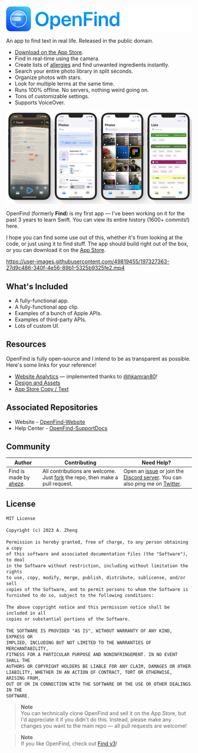 ![OpenFind](Assets/GitHub/Header.png)

An app to find text in real life. Released in the public domain.

- [Download on the App Store](https://apps.apple.com/app/id6443969902).
- Find in real-time using the camera.
- Create lists of [allergies](https://open.getfind.app/allergy) and find unwanted ingredients instantly.
- Search your entire photo library in split seconds.
- Organize photos with stars.
- Look for multiple terms at the same time.
- Runs 100% offline. No servers, nothing weird going on.
- Tons of customizable settings.
- Supports VoiceOver.

![App preview](Assets/GitHub/Summary.png)


OpenFind (formerly **Find**) is my first app — I've been working on it for the past 3 years to learn Swift. You can view its entire history (1600+ commits!) here.

I hope you can find some use out of this, whether it's from looking at the code, or just using it to find stuff. The app should build right out of the box, or you can download it on the [App Store](https://apps.apple.com/app/id6443969902).

https://user-images.githubusercontent.com/49819455/197327363-27d9c486-340f-4e56-89b1-5325b9325fe2.mp4

## What's Included

- A fully-functional app.
- A fully-functional app clip.
- Examples of a bunch of Apple APIs.
- Examples of third-party APIs.
- Lots of custom UI.

## Resources

OpenFind is fully open-source and I intend to be as transparent as possible. Here's some links for your reference!

- [Website Analytics](https://umami.unisontech.org/share/HMMPoUZk/OpenFind) — implemented thanks to [@hkamran80](https://github.com/hkamran80)!
- [Design and Assets](https://www.figma.com/file/BDlT8osG95efPTRMe76aQh/OpenFind?node-id=0%3A1)
- [App Store Copy / Text](https://docs.google.com/document/d/1JufL_SMK0u8IVWj2Dru-Qoq7NJJHneQ8a7RtaRJaMec/edit?usp=sharing)

## Associated Repositories
- Website - [OpenFind-Website](https://github.com/aheze/OpenFind-Website)
- Help Center - [OpenFind-SupportDocs](https://github.com/aheze/OpenFind-SupportDocs)

## Community

Author | Contributing | Need Help?
--- | --- | ---
Find is made by [aheze](https://github.com/aheze). | All contributions are welcome. Just [fork](https://github.com/aheze/OpenFind/fork) the repo, then make a pull request. | Open an [issue](https://github.com/aheze/OpenFind/issues) or join the [Discord server](https://discord.com/invite/Pmq8fYcus2). You can also ping me on [Twitter](https://twitter.com/aheze0).

## License

```
MIT License

Copyright (c) 2023 A. Zheng

Permission is hereby granted, free of charge, to any person obtaining a copy
of this software and associated documentation files (the "Software"), to deal
in the Software without restriction, including without limitation the rights
to use, copy, modify, merge, publish, distribute, sublicense, and/or sell
copies of the Software, and to permit persons to whom the Software is
furnished to do so, subject to the following conditions:

The above copyright notice and this permission notice shall be included in all
copies or substantial portions of the Software.

THE SOFTWARE IS PROVIDED "AS IS", WITHOUT WARRANTY OF ANY KIND, EXPRESS OR
IMPLIED, INCLUDING BUT NOT LIMITED TO THE WARRANTIES OF MERCHANTABILITY,
FITNESS FOR A PARTICULAR PURPOSE AND NONINFRINGEMENT. IN NO EVENT SHALL THE
AUTHORS OR COPYRIGHT HOLDERS BE LIABLE FOR ANY CLAIM, DAMAGES OR OTHER
LIABILITY, WHETHER IN AN ACTION OF CONTRACT, TORT OR OTHERWISE, ARISING FROM,
OUT OF OR IN CONNECTION WITH THE SOFTWARE OR THE USE OR OTHER DEALINGS IN THE
SOFTWARE.
```

> **Note**  
> You can technically clone OpenFind and sell it on the App Store, but I'd appreciate it if you didn't do this. Instead, please make any changes you want to the main repo — all pull requests are welcome!

> **Note**  
> If you like OpenFind, check out [Find v3](https://getfind.app)!


